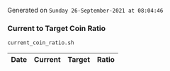 Generated on `Sunday 26-September-2021 at 08:04:46`

### Current to Target Coin Ratio
`current_coin_ratio.sh`

Date|Current|Target|Ratio
---|---|---|---
